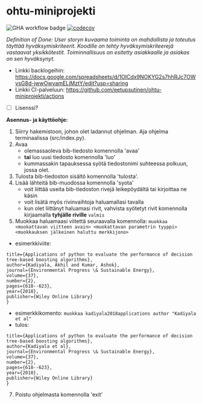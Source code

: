 # ohtu-miniprojekti
![GHA workflow badge](https://github.com/eetupsutinen/ohtu-miniprojekti/workflows/CI/badge.svg)
[![codecov](https://codecov.io/gh/eetupsutinen/ohtu-miniprojekti/graph/badge.svg?token=2A06H0INDB)](https://codecov.io/gh/eetupsutinen/ohtu-miniprojekti)

*Definition of Done: User storyn kuvaama toiminta on mahdollista ja toteutus täyttää hyväksymiskriteerit. Koodille on tehty hyväksymiskriteerejä vastaavat 
yksikkötestit. Toiminnallisuus on esitetty asiakkaalle ja asiakas on sen hyväksynyt.*
  
- Linkki backlogeihin: https://docs.google.com/spreadsheets/d/1OICdx9NOKYG2s7hhRJc7OWvsG8d-jwwOwvamELjMztY/edit?usp=sharing
- Linkki CI-palveluun: https://github.com/eetupsutinen/ohtu-miniprojekti/actions
- [ ] Lisenssi?

**Asennus- ja käyttöohje:**

1. Siirry hakemistoon, johon olet ladannut ohjelman. Aja ohjelma terminaalissa (src/index.py).
2. Avaa
   - olemassaoleva bib-tiedosto komennolla 'avaa' 
   - **tai** luo uusi tiedosto komennolla 'luo'
   - kummassakin tapauksessa syötä tiedostonimi suhteessa polkuun, jossa olet.
3. Tulosta bib-tiedoston sisältö komennolla 'tulosta'.
4. Lisää lähteitä bib-muodossa komennolla 'syota'
   - voit liittää useita bib-tiedoston rivejä leikepöydältä tai kirjoittaa ne käsin
   - voit lisätä myös rivinvaihtoja haluamallasi tavalla
   - kun olet liittänyt haluamasi rivit, vahvista syötetyt rivit komennolla kirjaamalla **tyhjälle riville** ```valmis```
5. Muokkaa haluamaasi viitettä seuraavalla komennolla: ```muokkaa <muokattavan viitteen avain> <muokattavan parametrin tyyppi> <muokkauksen jälkeinen haluttu merkkijono>```
- esimerkkiviite:
```@article{kadiyala2018applications,
title={Applications of python to evaluate the performance of decision tree-based boosting algorithms},
author={Kadiyala, Akhil and Kumar, Ashok},
journal={Environmental Progress \& Sustainable Energy},
volume={37},
number={2},
pages={618--623},
year={2018},
publisher={Wiley Online Library}
}
```
- esimerkkikomento: ```muokkaa kadiyala2018applications author "Kadiyala et al"```
- tulos:
```@article{kadiyala2018applications,
title={Applications of python to evaluate the performance of decision tree-based boosting algorithms},
author={Kadiyala et al},
journal={Environmental Progress \& Sustainable Energy},
volume={37},
number={2},
pages={618--623},
year={2018},
publisher={Wiley Online Library}
}
```
7. Poistu ohjelmasta komennolla 'exit'
